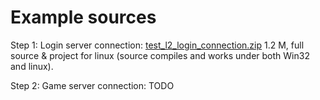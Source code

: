 # Example sources #

Step 1: Login server connection: [test\_l2\_login\_connection.zip](http://l2packets.googlecode.com/files/test_l2_login_connection.zip) 1.2 M, full source & project for linux (source compiles and works under both Win32 and linux).

Step 2: Game server connection: TODO